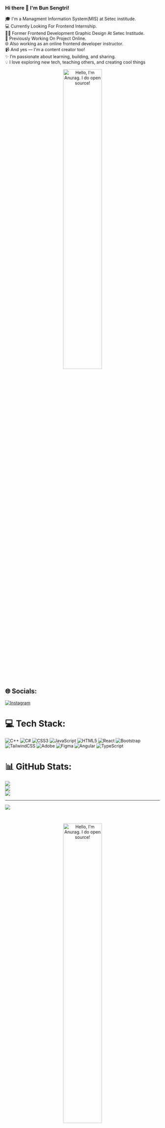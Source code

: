 ### Hi there 👋 I'm Bun Sengtri!
🎓 I'm a Managment Information System(MIS) at Setec institude. <br />
💻 Currently Looking For Frontend Internship. <br />
🧑‍🏫 Former Frontend Development Graphic Design At Setec Institude.<br />
💼 Previously Working On Project Online.<br />
🌐 Also working as an online frontend developer instructor.<br />
📹 And yes — I'm a content creator too!
<br />
✨ I’m passionate about learning, building, and sharing.<br />
💡 I love exploring new tech, teaching others, and creating cool things
<br />
<p align="center"><a href="https://github.com/sengtri457" target="_blank"><img width="50%" alt="Hello, I'm Anurag. I do open source!" src="https://public-files.gumroad.com/uap5nkunnukq66agdf5dx3eqb29d" /></a></p>
<br />

## 🌐 Socials:
[![Instagram](https://img.shields.io/badge/Instagram-%23E4405F.svg?logo=Instagram&logoColor=white)](https://www.instagram.com/extra_s4ngtr1/) 

# 💻 Tech Stack:
![C++](https://img.shields.io/badge/c++-%2300599C.svg?style=for-the-badge&logo=c%2B%2B&logoColor=white) ![C#](https://img.shields.io/badge/c%23-%23239120.svg?style=for-the-badge&logo=csharp&logoColor=white) ![CSS3](https://img.shields.io/badge/css3-%231572B6.svg?style=for-the-badge&logo=css3&logoColor=white) ![JavaScript](https://img.shields.io/badge/javascript-%23323330.svg?style=for-the-badge&logo=javascript&logoColor=%23F7DF1E) ![HTML5](https://img.shields.io/badge/html5-%23E34F26.svg?style=for-the-badge&logo=html5&logoColor=white) ![React](https://img.shields.io/badge/react-%2320232a.svg?style=for-the-badge&logo=react&logoColor=%2361DAFB) ![Bootstrap](https://img.shields.io/badge/bootstrap-%238511FA.svg?style=for-the-badge&logo=bootstrap&logoColor=white) ![TailwindCSS](https://img.shields.io/badge/tailwindcss-%2338B2AC.svg?style=for-the-badge&logo=tailwind-css&logoColor=white) ![Adobe](https://img.shields.io/badge/adobe-%23FF0000.svg?style=for-the-badge&logo=adobe&logoColor=white) ![Figma](https://img.shields.io/badge/figma-%23F24E1E.svg?style=for-the-badge&logo=figma&logoColor=white) ![Angular](https://img.shields.io/badge/angular-%23DD0031.svg?style=for-the-badge&logo=angular&logoColor=white) ![TypeScript](https://img.shields.io/badge/typescript-%23007ACC.svg?style=for-the-badge&logo=typescript&logoColor=white)
# 📊 GitHub Stats:
![](https://github-readme-stats.vercel.app/api?username=sengtri457&theme=tokyonight&hide_border=false&include_all_commits=false&count_private=false)<br/>
![](https://nirzak-streak-stats.vercel.app/?user=sengtri457&theme=tokyonight&hide_border=false)<br/>
![](https://github-readme-stats.vercel.app/api/top-langs/?username=sengtri457&theme=tokyonight&hide_border=false&include_all_commits=false&count_private=false&layout=compact)

---
[![](https://visitcount.itsvg.in/api?id=sengtri457&icon=0&color=0)](https://visitcount.itsvg.in)


<br />
<p align="center"><a href="https://github.com/sengtri457" target="_blank"><img width="50%" alt="Hello, I'm Anurag. I do open source!" src="https://i.pinimg.com/originals/81/17/8b/81178b47a8598f0c81c4799f2cdd4057.gif" /></a></p>


<img alt="Ktri" width="20%" src="https://komarev.com/ghpvc/?username=sengtri457&color=2878EB&style=for-the-badge" />
<br/>
## 🏆 GitHub Trophies
![](https://github-profile-trophy.vercel.app/?username=sengtri457&theme=default&no-frame=false&no-bg=true&margin-w=4)

---
[![](https://visitcount.itsvg.in/api?id=sengtri457&icon=0&color=0)](https://visitcount.itsvg.in)
